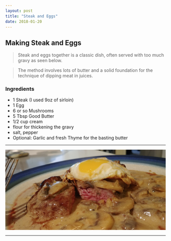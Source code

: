```yaml
---
layout: post
title: "Steak and Eggs"
date: 2018-01-20
---
```

## Making Steak and Eggs

> Steak and eggs together is a classic dish, often served with too much gravy as seen below.

> The method involves lots of butter and a solid foundation for the technique of dipping meat in juices.

### Ingredients
   * 1 Steak (I used 9oz of sirloin)
   * 1 Egg 
   * 6 or so Mushrooms
   * 5 Tbsp Good Butter
   * 1/2 cup cream
   * flour for thickening the gravy
   * salt, pepper
   * Optional: Garlic and fresh Thyme for the basting butter
   
***

<img src="/assets/Food/steak_eggs/eggwhole.jpg" class="blogPhoto"/>

***

<div style="text-align: center"> 
  <blockquote class="imgur-embed-pub" lang="en" data-id="nafK5WE"><a href="//imgur.com/nafK5WE"></a></blockquote><script async src="//s.imgur.com/min/embed.js" charset="utf-8"></script>
</div>

